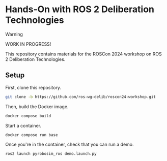 # Hands-On with ROS 2 Deliberation Technologies

> [!WARNING]  
> WORK IN PROGRESS!

This repository contains materials for the ROSCon 2024 workshop on ROS 2
Deliberation Technologies.

## Setup

First, clone this repository.

```bash
git clone -b https://github.com/ros-wg-delib/roscon24-workshop.git
```

Then, build the Docker image.

```bash
docker compose build
```

Start a container.

```bash
docker compose run base
```

Once you're in the container, check that you can run a demo.

```bash
ros2 launch pyrobosim_ros demo.launch.py
```

